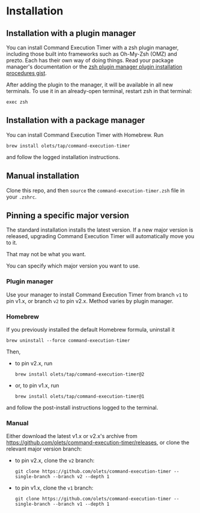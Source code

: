 # Installation

## Installation with a plugin manager

You can install Command Execution Timer with a zsh plugin manager, including those built into frameworks such as Oh-My-Zsh (OMZ) and prezto. Each has their own way of doing things. Read your package manager's documentation or the [zsh plugin manager plugin installation procedures gist](https://gist.github.com/olets/06009589d7887617e061481e22cf5a4a).

After adding the plugin to the manager, it will be available in all new terminals. To use it in an already-open terminal, restart zsh in that terminal:

```shell
exec zsh
```

## Installation with a package manager

You can install Command Execution Timer with Homebrew. Run

```shell
brew install olets/tap/command-execution-timer
```

and follow the logged installation instructions.

## Manual installation

Clone this repo, and then `source` the `command-execution-timer.zsh` file in your `.zshrc`.

## Pinning a specific major version

The standard installation installs the latest version. If a new major version is released,
upgrading Command Execution Timer will automatically move you to it.

That may not be what you want.

You can specify which major version you want to use.

### Plugin manager

Use your manager to install Command Execution Timer from branch `v1` to pin v1.x, or branch `v2` to pin v2.x. Method varies by plugin manager.

### Homebrew

If you previously installed the default Homebrew formula, uninstall it

```shell:no-line-numbers
brew uninstall --force command-execution-timer
```

Then,

- to pin v2.x, run

    ```shell:no-line-numbers
    brew install olets/tap/command-execution-timer@2
    ```

- or, to pin v1.x, run

    ```shell:no-line-numbers
    brew install olets/tap/command-execution-timer@1
    ```

and follow the post-install instructions logged to the terminal.

### Manual

Either download the latest v1.x or v2.x's archive from <https://github.com/olets/command-execution-timer/releases>, or clone the relevant major version branch:
- to pin v2.x, clone the `v2` branch:
    ```shell:no-line-numbers
    git clone https://github.com/olets/command-execution-timer --single-branch --branch v2 --depth 1
    ```
    
- to pin v1.x, clone the `v1` branch:
    ```shell:no-line-numbers
    git clone https://github.com/olets/command-execution-timer --single-branch --branch v1 --depth 1
    ```
